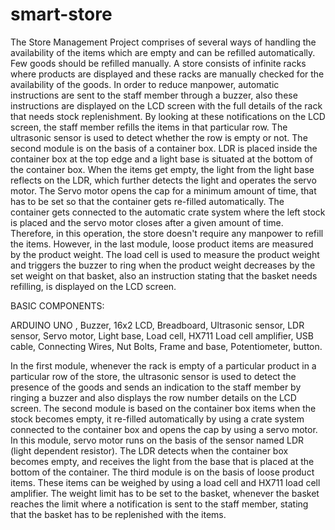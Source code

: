 # smart-store
The Store Management Project comprises of several ways of handling the availability of the items which are empty and can be refilled automatically. Few goods should be refilled manually.  A store consists of infinite racks where products are displayed and these racks are manually checked for the availability of the goods. In order to reduce manpower, automatic instructions are sent to the staff member through a buzzer, also these instructions are displayed on the LCD screen with the full details of the rack that needs stock replenishment. By looking at these notifications on the LCD screen, the staff member refills the items in that particular row. The ultrasonic sensor is used to detect whether the row is empty or not. The second module is on the basis of a container box. LDR is placed inside the container box at the top edge and a light base is situated at the bottom of the container box. When the items get empty, the light from the light base reflects on the LDR, which further detects the light and operates the servo motor. The Servo motor opens the cap for a minimum amount of time, that has to be set so that the container gets re-filled automatically. The container gets connected to the automatic crate system where the left stock is placed and the servo motor closes after a given amount of time. Therefore, in this operation, the store doesn't require any manpower to refill the items. However, in the last module, loose product items are measured by the product weight. The load cell is used to measure the product weight and triggers the buzzer to ring when the product weight decreases by the set weight on that basket, also an instruction stating that the basket needs refilling, is displayed on the LCD screen. 

BASIC COMPONENTS:

ARDUINO UNO ,
Buzzer,
16x2 LCD, 
Breadboard,
Ultrasonic sensor,
LDR sensor,
Servo motor,
Light base,
Load cell,
HX711 Load cell amplifier,
USB cable,
Connecting Wires,
Nut Bolts, Frame and base,
Potentiometer,
button.

In the first module, whenever the rack is empty of a particular product in a particular row of the store, the ultrasonic sensor is used to detect the presence of the goods and sends an indication to the staff member by ringing a buzzer and also displays the row number details on the LCD screen. The second module is based on the container box items when the stock becomes empty, it re-filled automatically by using a crate system connected to the container box and opens the cap by using a servo motor. In this module, servo motor runs on the basis of the sensor named LDR (light dependent resistor). The LDR detects when the container box becomes empty, and receives the light from the base that is placed at the bottom of the container. The third module is on the basis of loose product items. These items can be weighed by using a load cell and HX711 load cell amplifier.  The weight limit has to be set to the basket, whenever the basket reaches the limit where a notification is sent to the staff member, stating that the basket has to be replenished with the items.


